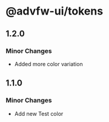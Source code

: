 # @advfw-ui/tokens

## 1.2.0

### Minor Changes

- Added more color variation

## 1.1.0

### Minor Changes

- Add new Test color
